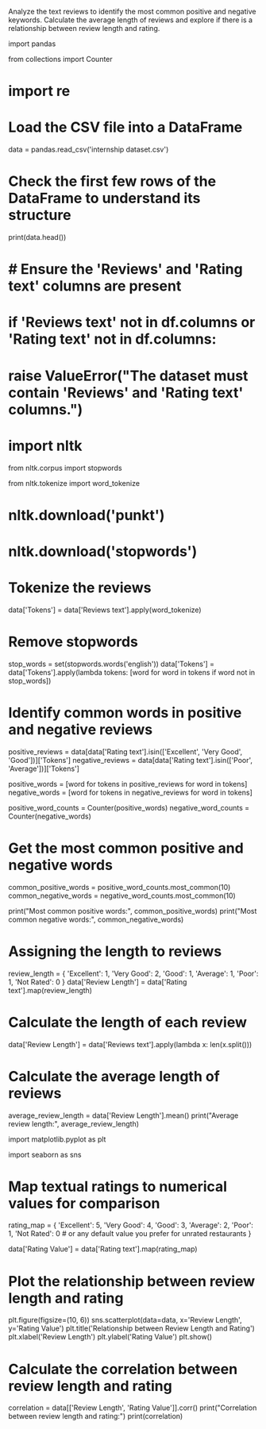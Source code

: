 Analyze the text reviews to identify the most common positive and negative keywords.
Calculate the average length of reviews and explore if there is a relationship between
review length and rating.


import pandas

from collections import Counter

# import re

# Load the CSV file into a DataFrame
data = pandas.read_csv('internship dataset.csv')

# Check the first few rows of the DataFrame to understand its structure
print(data.head())

# # Ensure the 'Reviews' and 'Rating text' columns are present
# if 'Reviews text' not in df.columns or 'Rating text' not in df.columns:
#     raise ValueError("The dataset must contain 'Reviews' and 'Rating text' columns.")

# import nltk

from nltk.corpus import stopwords

from nltk.tokenize import word_tokenize

# nltk.download('punkt')
# nltk.download('stopwords')

# Tokenize the reviews
data['Tokens'] = data['Reviews text'].apply(word_tokenize)

# Remove stopwords
stop_words = set(stopwords.words('english'))
data['Tokens'] = data['Tokens'].apply(lambda tokens: [word for word in tokens if word not in stop_words])

# Identify common words in positive and negative reviews
positive_reviews = data[data['Rating text'].isin(['Excellent', 'Very Good', 'Good'])]['Tokens']
negative_reviews = data[data['Rating text'].isin(['Poor', 'Average'])]['Tokens']

positive_words = [word for tokens in positive_reviews for word in tokens]
negative_words = [word for tokens in negative_reviews for word in tokens]

positive_word_counts = Counter(positive_words)
negative_word_counts = Counter(negative_words)

# Get the most common positive and negative words
common_positive_words = positive_word_counts.most_common(10)
common_negative_words = negative_word_counts.most_common(10)

print("Most common positive words:", common_positive_words)
print("Most common negative words:", common_negative_words)

# Assigning the length to reviews
review_length = {
     'Excellent': 1,
     'Very Good': 2,
     'Good': 1,
     'Average': 1,
     'Poor': 1,
     'Not Rated': 0
}
data['Review Length'] = data['Rating text'].map(review_length)

# Calculate the length of each review
data['Review Length'] = data['Reviews text'].apply(lambda x: len(x.split()))

# Calculate the average length of reviews
average_review_length = data['Review Length'].mean()
print("Average review length:", average_review_length)

import matplotlib.pyplot as plt

import seaborn as sns

# Map textual ratings to numerical values for comparison
rating_map = {
    'Excellent': 5,
    'Very Good': 4,
    'Good': 3,
    'Average': 2,
    'Poor': 1,
    'Not Rated': 0  # or any default value you prefer for unrated restaurants
}

data['Rating Value'] = data['Rating text'].map(rating_map)

# Plot the relationship between review length and rating
plt.figure(figsize=(10, 6))
sns.scatterplot(data=data, x='Review Length', y='Rating Value')
plt.title('Relationship between Review Length and Rating')
plt.xlabel('Review Length')
plt.ylabel('Rating Value')
plt.show()

# Calculate the correlation between review length and rating
correlation = data[['Review Length', 'Rating Value']].corr()
print("Correlation between review length and rating:")
print(correlation)
